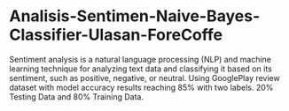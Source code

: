 # Analisis-Sentimen-Naive-Bayes-Classifier-Ulasan-ForeCoffe
Sentiment analysis is a natural language processing (NLP) and machine learning technique for analyzing text data and classifying it based on its sentiment, such as positive, negative, or neutral. Using GooglePlay review dataset with model accuracy results reaching 85% with two labels. 20% Testing Data and 80% Training Data.
